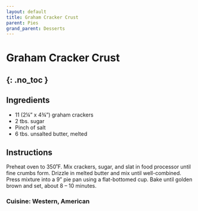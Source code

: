 ```yaml
---
layout: default
title: Graham Cracker Crust
parent: Pies
grand_parent: Desserts
---
```


# Graham Cracker Crust
{: .no_toc }
---

## Ingredients
<ul>
	<li>11 (2¼” x 4¾”) graham crackers</li>
	<li>2 tbs. sugar</li>
	<li>Pinch of salt</li>
	<li>6 tbs. unsalted butter, melted</li>
</ul>

## Instructions
Preheat oven to 350˚F. Mix crackers, sugar, and slat in food processor until fine crumbs form. Drizzle in melted butter and mix until well-combined. Press mixture into a 9” pie pan using a flat-bottomed cup. Bake until golden brown and set, about 8 – 10 minutes.

### Cuisine: Western, American